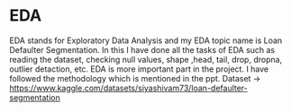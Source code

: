# EDA
EDA stands for Exploratory Data Analysis and my EDA topic name is Loan Defaulter Segmentation. In this I have done all the tasks of EDA such as reading the dataset, checking null values, shape ,head, tail, drop, dropna, outlier detaction, etc. 
EDA is more important part in the project.
I have followed the methodology which is mentioned in the ppt.
Dataset ->    https://www.kaggle.com/datasets/siyashivam73/loan-defaulter-segmentation
